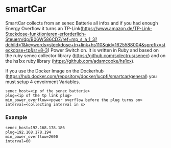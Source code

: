 # smartCar

SmartCar collects from an senec Batterie all infos and if you had enough Energy Overflow it turns an TP-Link(https://www.amazon.de/TP-Link-Steckdose-funktionieren-erforderlich-Steuern/dp/B06W586CDZ/ref=mp_s_a_1_3?dchild=1&keywords=steckdose+tp+link+hs110&qid=1625588004&sprefix=steckdose+tp&sr=8-3) Power Switch on. It is written in Ruby and based on the ruby senec collector library (https://github.com/solectrus/senec) and on the hs1xx ruby library (https://github.com/adamcooke/hs1xx).

If you use the Docker Image on the Dockerhub (https://hub.docker.com/repository/docker/lucpfi/smartcar/general) you must setup 4 envoirment Variables.

````
senec_host=<ip of the senec batterie>
plug=<ip of the tp link plug>
min_power_overflow=<power overflow before the plug turns on>
interval=<collecting interval in s>
````

### Example

````
senec_host=192.168.178.186
plug=192.168.178.194
min_power_overflow=2600
interval=60
````
